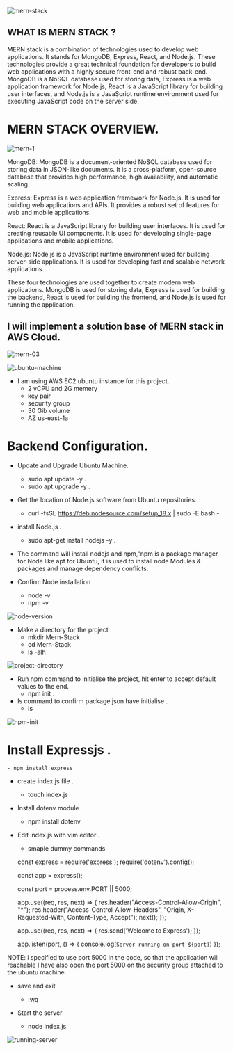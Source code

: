 ![mern-stack](https://user-images.githubusercontent.com/101070055/231606941-17854b4e-703f-4aed-87c1-aee340571715.jpeg)

## WHAT IS MERN STACK ?
MERN stack is a combination of technologies used to develop web applications. It stands for MongoDB, Express, React, and Node.js. These technologies provide a great technical foundation for developers to build web applications with a highly secure front-end and robust back-end. MongoDB is a NoSQL database used for storing data, Express is a web application framework for Node.js, React is a JavaScript library for building user interfaces, and Node.js is a JavaScript runtime environment used for executing JavaScript code on the server side.

# MERN STACK OVERVIEW.

![mern-1](https://user-images.githubusercontent.com/101070055/231607040-02f91b8a-3faf-45eb-854d-665302cfe748.png)

MongoDB: MongoDB is a document-oriented NoSQL database used for storing data in JSON-like documents. It is a cross-platform, open-source database that provides high performance, high availability, and automatic scaling.

Express: Express is a web application framework for Node.js. It is used for building web applications and APIs. It provides a robust set of features for web and mobile applications.

React: React is a JavaScript library for building user interfaces. It is used for creating reusable UI components. It is used for developing single-page applications and mobile applications.

Node.js: Node.js is a JavaScript runtime environment used for building server-side applications. It is used for developing fast and scalable network applications.

These four technologies are used together to create modern web applications. MongoDB is used for storing data, Express is used for building the backend, React is used for building the frontend, and Node.js is used for running the application.

## I will implement a solution base of MERN stack in AWS Cloud.
![mern-03](https://user-images.githubusercontent.com/101070055/231607825-d65e7cf6-c91c-4e1d-acd0-c0ef2b7cfb78.png)

![ubuntu-machine](https://user-images.githubusercontent.com/101070055/231736726-2d0d2bc1-4a0d-4180-81b8-e01f6cc3cf8e.png)


- I am using AWS EC2 ubuntu instance for this project.
    - 2 vCPU and 2G memery
    - key pair
    - security group
    - 30 Gib volume
    - AZ us-east-1a

# Backend Configuration.

- Update and Upgrade Ubuntu Machine.
     - sudo apt update -y .
     - sudo apt upgrade -y .

- Get the location of Node.js software from Ubuntu repositories.
    - curl -fsSL https://deb.nodesource.com/setup_18.x | sudo -E bash -

- install Node.js .
    - sudo apt-get install nodejs -y .

- The command will install nodejs and npm,"npm is a package manager for Node like apt for Ubuntu, it is used to install node Modules & packages and manage dependency conflicts.

- Confirm Node installation
    - node -v
    - npm -v

![node-version](https://user-images.githubusercontent.com/101070055/231740030-9a0bc623-64d8-4ea2-9a24-be1b278768cc.png)

- Make a directory for the project  .
    - mkdir Mern-Stack
    - cd Mern-Stack
    - ls -alh

![project-directory](https://user-images.githubusercontent.com/101070055/231746041-d4650f57-6ccb-465c-a219-8eece8fb3f52.png)

- Run npm command to initialise the project, hit enter to accept default values to the end.
    - npm init .
- ls command to confirm package.json have initialise .
    - ls

![npm-init](https://user-images.githubusercontent.com/101070055/231747075-65bafe91-64d2-44a4-b1a0-eb33dbcad500.png)

# Install Expressjs .

    - npm install express
    
- create index.js file .
     - touch index.js

- Install dotenv module
    - npm install dotenv

- Edit index.js with vim editor .
    - smaple dummy commands
    
    const express = require('express');
    require('dotenv').config();

    const app = express();

    const port = process.env.PORT || 5000;

    app.use((req, res, next) => {
    res.header("Access-Control-Allow-Origin", "\*");
    res.header("Access-Control-Allow-Headers", "Origin, X-Requested-With, Content-Type, Accept");
    next();
    });

    app.use((req, res, next) => {
    res.send('Welcome to Express');
    });

    app.listen(port, () => {
    console.log(`Server running on port ${port}`)
    });

NOTE:
  i specified to use port 5000 in the code, so that the application will reachable
  I have also open the port 5000 on the security group attached to the ubuntu machine.
- save and exit
   - :wq

- Start the server
    -  node index.js
    
![running-server](https://user-images.githubusercontent.com/101070055/231762821-498eb96a-d5c9-4390-9559-dda1715af29c.png)

